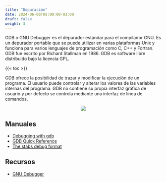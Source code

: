 ```yaml
---
title: "Depuración"
date: 2024-06-06T08:00:00-03:00
draft: false
weight: 3
---
```

GDB o GNU Debugger es el depurador estándar para el compilador GNU. Es un depurador portable que se puede utilizar en varias plataformas Unix y funciona para varios lenguajes de programación como C, C++ y Fortran. GDB fue escrito por Richard Stallman en 1986. GDB es software libre distribuido bajo la licencia GPL.

{{< toc >}}

GDB ofrece la posibilidad de trazar y modificar la ejecución de un programa. El usuario puede controlar y alterar los valores de las variables internas del programa. GDB no contiene su propia interfaz gráfica de usuario y por defecto se controla mediante una interfaz de línea de comandos.

<p align="center">
    <img src="../img/GDB_Screenshot.png">
</p>

## Manuales

- [Debugging with gdb](../pdf/gdb/Debugging_with_gdb.pdf)
- [GDB Quick Reference](../pdf/gdb/GDB_Quick_Reference.pdf)
- [The stabs debug format](../pdf/gdb/The_stabs_debug_format.pdf)

## Recursos

- [GNU Debugger](https://es.wikipedia.org/wiki/GNU_Debugger)
